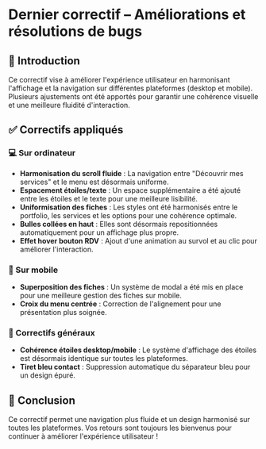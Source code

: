 # Dernier correctif – Améliorations et résolutions de bugs  

## 📌 Introduction  
Ce correctif vise à améliorer l'expérience utilisateur en harmonisant l'affichage et la navigation sur différentes plateformes (desktop et mobile). Plusieurs ajustements ont été apportés pour garantir une cohérence visuelle et une meilleure fluidité d'interaction.

## ✅ Correctifs appliqués  

### 💻 Sur ordinateur  
- **Harmonisation du scroll fluide** : La navigation entre "Découvrir mes services" et le menu est désormais uniforme.  
- **Espacement étoiles/texte** : Un espace supplémentaire a été ajouté entre les étoiles et le texte pour une meilleure lisibilité.  
- **Uniformisation des fiches** : Les styles ont été harmonisés entre le portfolio, les services et les options pour une cohérence optimale.  
- **Bulles collées en haut** : Elles sont désormais repositionnées automatiquement pour un affichage plus propre.  
- **Effet hover bouton RDV** : Ajout d'une animation au survol et au clic pour améliorer l'interaction.  

### 📱 Sur mobile  
- **Superposition des fiches** : Un système de modal a été mis en place pour une meilleure gestion des fiches sur mobile.  
- **Croix du menu centrée** : Correction de l'alignement pour une présentation plus soignée.  

### 🔧 Correctifs généraux  
- **Cohérence étoiles desktop/mobile** : Le système d'affichage des étoiles est désormais identique sur toutes les plateformes.  
- **Tiret bleu contact** : Suppression automatique du séparateur bleu pour un design épuré.  

## 🚀 Conclusion  
Ce correctif permet une navigation plus fluide et un design harmonisé sur toutes les plateformes. Vos retours sont toujours les bienvenus pour continuer à améliorer l'expérience utilisateur !  

